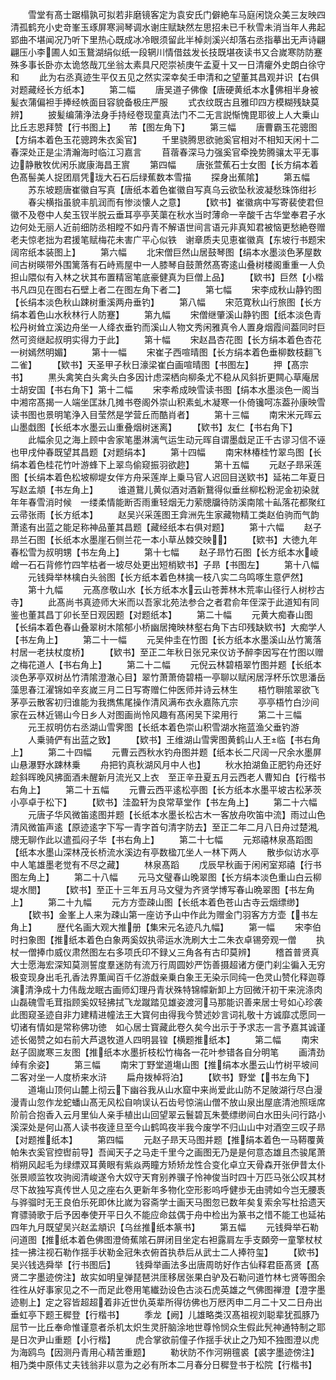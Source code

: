 <!-- { "loadSidebar": true } -->
　　雪堂有髙士踞榻孰可拟若非磨镜客定为袁安氏门僻絶车马庭闲饶众美三友映四清孤鹤充小史竒峯玉琢屏寒涧琴调水谢庄赋缺然左思招未已千秋雪未消当年人弗起郢曲不堪闻况乃听下里热心既成冰冷眼须留此半棹剡溪兴却落右丞指摹出无声诗翩翩压小李圃人如玉鵞湖绢似纸一段辋川情借兹发长技既堪夜读书又合嵗寒防防蹇殊多事长卧亦太诡悠哉兀坐翁太素具尺咫崇祯庚午孟夏十又一日清癯外史朗白徐守和
　　此为右丞真迹生平仅五见之然实深幸矣壬申清和之望董其昌观并识【右俱对题藏经长方纸本】
　　第二幅
　　唐吴道子佛像【唐硬黄纸本水佛相半身被髪衣蒲偏袒手捧经帙面目容貌备极庄严服
　　式衣纹既古且雅印四方模糊残缺莫辨】
　　披髪编蒲浄法身手持经卷现童真法门不二无言説惭愧毘耶彼上人大乗山比丘志恩拜赞【行书图上】　　芾【图左角下】
　　第三幅
　　唐曹霸玉花骢图【方绢本着色玉花骢跨朱衣奚官】
　　千里骁腾思欲驰奚官相对不相知天闲十二春深处正是尘清瀚海时临江习嘉言
　　苜蓿春深马力强奚官牵挽势腾骧太平无事边静散牧优闲乐嵗康海昌王賔
　　第四幅
　　唐张萱蕉石士女图【长方绢本着色髙髻美人捉团扇凭珑大石石后绿蕉数本雪描
　　探身出蕉隂】
　　第五幅
　　苏东坡题唐崔徽自写真【唐纸本着色崔徽自写真乌云欲坠秋波凝愁珠饰绀衫
　　春尖横指虽貌丰肌润而有惨淡懐人之意】
　　【欵书】崔徽病中写寄裴使君但徽不及卷中人矣玉钗半脱云垂耳亭亭芙蕖在秋水当时薄命一辛酸千古华堂奉君子水边何处无丽人近前细防丞相瞠不如丹青不解语世间言语元非真知君被恼更愁絶卷赠老夫惊老拙为君援笔赋梅花未害广平心似铁　谢章质夫见恵崔徽真【东坡行书题宋阔帘纸本装图上】
　　第六幅
　　北宋僧巨然山居鼓琴图【绢本水墨淡色茅屋数间古树暎带外围篱落有石峙焉屋中一人膝琴自鼓萧然髙寄逺山叠树楼阁重重一人负担山隈似有入林之状其布置精宻笔底豪健真为巨僧上品】
　　【欵书】巨然【小楷书凡四见在图右石壁上者二在图左角下者二】
　　第七幅
　　宋李成秋山静钓图【长绢本淡色秋山踈树重溪两舟垂钓】
　　第八幅
　　宋范寛秋山行旅图【长方绢本着色山水秋林行人防蹇】
　　第九幅
　　宋僧继肇溪山静钓图【纸本淡色青松丹树耸立溪边舟坐一人绛衣垂钓而溪山人物文秀闲雅真令人置身烟霞间葢同时巨然可资继起叔明实得力于此】
　　第十幅
　　宋赵昌杏花图【长方绢本着色杏花一树嫣然明媚】
　　第十一幅
　　宋崔子西喧晴图【长方绢本着色垂柳数枝翻飞二雀】
　　【欵书】天圣甲子秋日濠梁崔白画喧晴图【书图左】
　　押【髙宗书】
　　黒头禽笑白头禽头白多因计虑深栖向柳条尤不稳从风斜折更闗心草庵居士胡安国【书右角下】第十二幅
　　宋李希成映雪读书图【绢本水墨淡色一阁当中湘帘髙揭一人端坐匡牀几摊书卷阁外崇山积素虬木凝寒一仆倚镵呵冻葢孙康映雪读书图也景明笔浄入目莹然是学营丘而酷肖者】
　　第十三幅
　　南宋米元晖云山墨戱图【长纸本水墨云山重叠烟树迷离】
　　【欵书】友仁【书右角下】
　　此幅余见之海上顾中舎家笔墨淋漓气运生动元晖自谓墨戱足正千古谬习信不诬也甲戌仲春既望其昌题【对题绢本】
　　第十四幅
　　南宋林椿桂竹翠鸟图【长绢本着色桂花竹叶游蜂下上翠鸟偷窥振羽欲趂】
　　第十五幅
　　元赵子昻采莲图【长绢本着色松坡柳堤女伴方舟采莲岸上乗马官人迟回目送欵书】延祐二年夏日写赵孟頫【书左角上】
　　谁道鵞儿黄似酒对酒新鵞得似垂丝柳松粉泥金初染就年年春雪消时候　一缕柔情能断否雨重轻烟无力萦牕牖待防溪南隂十畆落花都聚红云帚张雨【长方纸本】
　　赵吴兴采莲图王弇洲先生家藏物精工类赵伯驹而气韵萧逺有出蓝之能足称神品董其昌题【藏经纸本右俱对题】
　　第十六幅
　　赵子昻兰石图【长纸本水墨崖石侧兰花一本小草丛棘交映】
　　【欵书】大徳九年春松雪为叔明甥【书左角上】
　　第十七幅
　　赵子昻竹石图【长方纸本水崚嶒一石石背修竹四竿枯者一坡尽处更出短梢欵书】子昻【书图左】
　　第十八幅
　　元钱舜举林檎白头翁图【长方纸本着色林擒一枝八实二乌鸣啄生意俨然】
　　第十九幅
　　元髙彦敬山水【长方纸本水云山苍莾林木荒率山径行人树杪古寺】
　　此髙尚书真迹师大米而以吾家北苑法参合之者君俞年侄深于此道知有同鉴也董其昌丁卯长至日观因题【对题纸本】
　　第二十幅
　　元黄大痴春山图【长绢本着色春山叠翠树木隂郁小桥幽居掩映林壑右角下古印残缺欵书】大痴学人【书左角上】
　　第二十一幅
　　元吴仲圭在竹图【长方纸本水墨溪山丛竹篱落村居一老扶杖度桥】
　　【欵书】至正二年秋日张兄来仪访予醉李因写在竹图以赠之梅花道人【书右角上】
　　第二十二幅
　　元倪云林碧梧翠竹图并题【长纸本淡色茅亭双树丛竹清隂澄澈心目】翠竹萧萧倚碧梧一亭聊以赋闲居浮杯乐饮思潘岳藻思春江濯锦如辛亥嵗三月二日写寄赠仁仲医师并诗云林生
　　梧竹聨隂翠欲飞茅亭云散客初归谁能为我擕焦尾操作清风满布衣永嘉陈亢宗
　　亭亭梧竹白沙间家在云林近锡山今日乡人对图画尚怜风趣有髙闲吴下梁用行
　　第二十三幅
　　元王叔明仿右丞湖山雪霁图【长纸本着色崇山积雪湖水拖蓝渔父垂钓游
　　人乗骑俨有出蓝之致】
　　【欵书】王维湖山雪霁图黄鹤山人王临【书右角上】
　　第二十四幅
　　元曹云西秋水钓舟图并题【纸本长二尺阔一尺余水墨屏山悬瀑野水踈林乗
　　舟把钓真秋湖风月中人也】
　　秋水拍湖鱼正肥钓舟还好趁斜晖晚风拂面酒未醒新月流光又上衣　至正辛丑夏五月云西老人曹知白【行楷书右角上】
　　第二十五幅
　　元曹云西平逺松亭图【长方纸本水墨平坡古松茅茨小亭卓于松下】
　　【欵书】洼盈轩为良常草堂作【书左角上】
　　第二十六幅
　　元唐子华风微笛逺图并题【长纸本水墨长松古木一客放舟吹笛中流】雨过山色清风微笛声逺【原迹逺字下写一青字首句清字防去】至正二年二月八日舟过楚湘牕无聊作此以遣孤闷子华【书右角上】
　　第二十七幅
　　元郑禧林泉髙蹈图【纸本水墨山深林茂长桥流水溪边有亭数楹兀坐人一林下两人
　　散歩似访水亭中人笔雄墨老觉有不尽之藏】
　　林泉髙蹈
　　戊辰早秋画于闲闲室郑禧【行书图左角上】
　　第二十八幅
　　元马文璧春山晚翠图【长方绢本淡色重山白云柳堤水閤】
　　【欵书】至正十三年五月马文璧为齐贤学博写春山晩翠图【书左角上】
　　第二十九幅
　　元方方壶疎山图【长纸本着色苍山古寺云烟缥缈】
　　【欵书】金峯上人来为疎山第一座访予山中作此为赠金门羽客方方壶【书左角上】
　　歴代名画大观大推册【集宋元名迹凡九幅】
　　第一幅
　　宋李伯时扫象图【推纸本着色白象两奚奴执帚运水洗刷大士二朱衣卓锡旁观一僧
　　执杖一僧捧巾威仪肃然图左右多项氏印不録乂三角各有古印莫辨】
　　稽首普贤真大士愿海宏深知莫测誓度羣迷防有流万行周圆妙严饬善摄超诸方便门刹尘徧入无穷极变现身出毛孔香法界薫闻百千亿游戱亲乗白象王无染示同纯一色灵山赞化释迦尊演清浄成十力伟哉龙眠古画师幻理丹青状殊特锦幪新卸上方回微汗初干来浣涤肉山磊磈雪毛茸指顾奚奴轻拂拭飞龙蹴踏见雄姿渡河马那能识善来居士号如心珍袭此图窥圣迹自非力建精进幢法王大寳何由得我今赞述妙言词礼敬十方诚靡忒愿同一切诸有情如是常称佛功徳　如心居士寳藏此卷久矣今出示于予求志一言予嘉其诚谨述长偈赞之如右前大芦退牧道人四明昙锽【横题推纸本】
　　第二幅
　　南宋赵子固嵗寒三友图【推纸本水墨折枝松竹梅各一花叶参错各自分明笔
　　画清劲绰有余姿】
　　第三幅
　　南宋丁野堂道塲山图【推绢本水墨云山竹树平坡间二客对坐一人度桥来水浒
　　扁舟拨棹将泊】
　　【欵书】野堂【书左角下】
　　道塲山顶何山麓上彻云下幽谷我从山水窟中来尚爱此山防不足陂湖行尽白漫漫青山忽作龙蛇蟠山髙无风松自响误认石齿号惊湍山僧不放山泉出屋底清池照瑶席阶前合抱香入云月里仙人亲手植出山回望翠云鬟碧瓦朱甍缥缈间白水田头问行路小溪深处是何山髙人读书夜逹旦至今山鹤鸣夜半我今废学不归山山中对酒空三叹子昻【对题推纸本】
　　第四幅
　　元赵子昻天马图并题【推绢本着色一马鞯覆黄帕朱衣奚官控辔前导】吾闻天子之马走千里今之画图无乃是是何意态雄且杰骏尾萧梢朔风起毛为绿缥双耳黄眼有紫焱两瞳方矫矫龙性合变化卓立天骨森开张伊昔太仆张景顺监牧攻驹阅清峻遂令大奴守天育别养骥子怜神俊当时四十万匹马张公叹其材尽下故独写真传世人见之座右久更新年多物化空形影呜呼健歩无由骋如今岂无腰褭与骅骝时无王良伯乐死即休比嵗为容斋学士画天马图忽已数年矣复索余写杜拾遗天育骠骑歌于后予因奉使开平日久不能应命兹偶于舟中检出为篆书之惜不能工也延祐四年九月既望吴兴赵孟頫识【乌丝推纸本篆书】
　　第五幅
　　元钱舜举石勒问道图【推纸本着色佛图澄倚蕉隂石屏闭目坐定右袒露肩左手支頥旁一童擎杖杖挂一拂注视石勒作揺手状勒金冠朱衣俯首执恭后从武士二人捧符玺】
　　【欵书】吴兴钱选舜举【行书图后】
　　钱舜举画法多出唐周昉好作古仙释君臣髙贤【髙贤二字墨迹傍注】故实如明皇弹琵琶洪厓移居张果白驴及石勒问道竹林七贤等图余徃徃从好事家见之不一而足此卷用笔纎劲设色古淡石虎英雄之气佛图禅澄【澄字墨迹剔上】定之容皆超超着非近世仇英辈所得彷佛也万厯丙申二月二十又二日舟出垂虹亭下题王穉登【行楷书】
　　季龙【阙】儿雄略类汉髙祖视刘聪辈犹孤豚乃屈节一比丘奉命惟谨意者杀机太炽生灵肝脑涂地世尊怜悯众生假此髠神通特制之耶是日次尹山重题【小行楷】
　　虎合掌欲前僮子作揺手状止之乃知不独图澄以虎为海鸥鸟【因测丹青用心精苦重题】
　　勒状防不作河朔氊裘【裘字墨迹傍注】相乃类中原伟丈夫钱翁非以意为之必有所本二月春分日穉登书于松院【行楷书】

